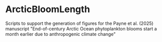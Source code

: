 # ArcticBloomLength
Scripts to support the generation of figures for the Payne et al. (2025) manuscript "End-of-century Arctic Ocean phytoplankton blooms start a month earlier due to anthropogenic climate change"
